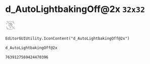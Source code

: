 # d_AutoLightbakingOff@2x `32x32`
<img src="/img/d_AutoLightbakingOff@2x.png" width=32 height=32>

``` CSharp
EditorGUIUtility.IconContent("d_AutoLightbakingOff@2x")
```
```
d_AutoLightbakingOff@2x
```
```
7639127569424470396
```
